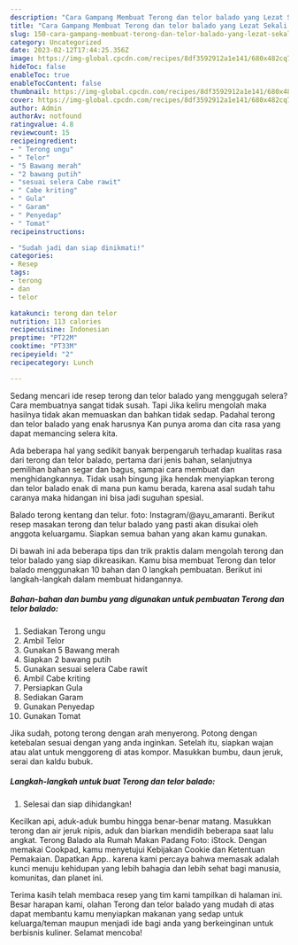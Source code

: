 ```yaml
---
description: "Cara Gampang Membuat Terong dan telor balado yang Lezat Sekali "
title: "Cara Gampang Membuat Terong dan telor balado yang Lezat Sekali "
slug: 150-cara-gampang-membuat-terong-dan-telor-balado-yang-lezat-sekali
category: Uncategorized
date: 2023-02-12T17:44:25.356Z
image: https://img-global.cpcdn.com/recipes/8df3592912a1e141/680x482cq70/terong-dan-telor-balado-foto-resep-utama.jpg
hideToc: false
enableToc: true
enableTocContent: false
thumbnail: https://img-global.cpcdn.com/recipes/8df3592912a1e141/680x482cq70/terong-dan-telor-balado-foto-resep-utama.jpg
cover: https://img-global.cpcdn.com/recipes/8df3592912a1e141/680x482cq70/terong-dan-telor-balado-foto-resep-utama.jpg
author: Admin
authorAv: notfound
ratingvalue: 4.8
reviewcount: 15
recipeingredient:
- " Terong ungu"
- " Telor"
- "5 Bawang merah"
- "2 bawang putih"
- "sesuai selera Cabe rawit"
- " Cabe kriting"
- " Gula"
- " Garam"
- " Penyedap"
- " Tomat"
recipeinstructions:

- "Sudah jadi dan siap dinikmati!"
categories:
- Resep
tags:
- terong
- dan
- telor

katakunci: terong dan telor 
nutrition: 113 calories
recipecuisine: Indonesian
preptime: "PT22M"
cooktime: "PT33M"
recipeyield: "2"
recipecategory: Lunch

---
```



Sedang mencari ide resep terong dan telor balado yang menggugah selera? Cara membuatnya sangat tidak susah. Tapi Jika keliru mengolah maka hasilnya tidak akan memuaskan dan bahkan tidak sedap. Padahal terong dan telor balado yang enak harusnya Kan punya aroma dan cita rasa yang dapat memancing selera kita.


Ada beberapa hal yang sedikit banyak berpengaruh terhadap kualitas rasa dari terong dan telor balado, pertama dari jenis bahan, selanjutnya pemilihan bahan segar dan bagus, sampai cara membuat dan menghidangkannya. Tidak usah bingung jika hendak menyiapkan terong dan telor balado enak di mana pun kamu berada, karena asal sudah tahu caranya maka hidangan ini bisa jadi suguhan spesial.

Balado terong kentang dan telur. foto: Instagram/@ayu_amaranti. Berikut resep masakan terong dan telur balado yang pasti akan disukai oleh anggota keluargamu. Siapkan semua bahan yang akan kamu gunakan.


Di bawah ini ada beberapa tips dan trik praktis dalam mengolah terong dan telor balado yang siap dikreasikan. Kamu bisa membuat Terong dan telor balado menggunakan 10 bahan dan 0 langkah pembuatan. Berikut ini langkah-langkah dalam membuat hidangannya.

<!--inarticleads1-->

##### Bahan-bahan dan bumbu yang digunakan untuk pembuatan Terong dan telor balado:

1. Sediakan  Terong ungu
1. Ambil  Telor
1. Gunakan 5 Bawang merah
1. Siapkan 2 bawang putih
1. Gunakan sesuai selera Cabe rawit
1. Ambil  Cabe kriting
1. Persiapkan  Gula
1. Sediakan  Garam
1. Gunakan  Penyedap
1. Gunakan  Tomat


Jika sudah, potong terong dengan arah menyerong. Potong dengan ketebalan sesuai dengan yang anda inginkan. Setelah itu, siapkan wajan atau alat untuk menggoreng di atas kompor. Masukkan bumbu, daun jeruk, serai dan kaldu bubuk. 

<!--inarticleads2-->

##### Langkah-langkah untuk buat Terong dan telor balado:


1. Selesai dan siap dihidangkan!

Kecilkan api, aduk-aduk bumbu hingga benar-benar matang. Masukkan terong dan air jeruk nipis, aduk dan biarkan mendidih beberapa saat lalu angkat. Terong Balado ala Rumah Makan Padang Foto: iStock. Dengan memakai Cookpad, kamu menyetujui Kebijakan Cookie dan Ketentuan Pemakaian. Dapatkan App.. karena kami percaya bahwa memasak adalah kunci menuju kehidupan yang lebih bahagia dan lebih sehat bagi manusia, komunitas, dan planet ini. 

Terima kasih telah membaca resep yang tim kami tampilkan di halaman ini. Besar harapan kami, olahan Terong dan telor balado yang mudah di atas dapat membantu kamu menyiapkan makanan yang sedap untuk keluarga/teman maupun menjadi ide bagi anda yang berkeinginan untuk berbisnis kuliner. Selamat mencoba!

